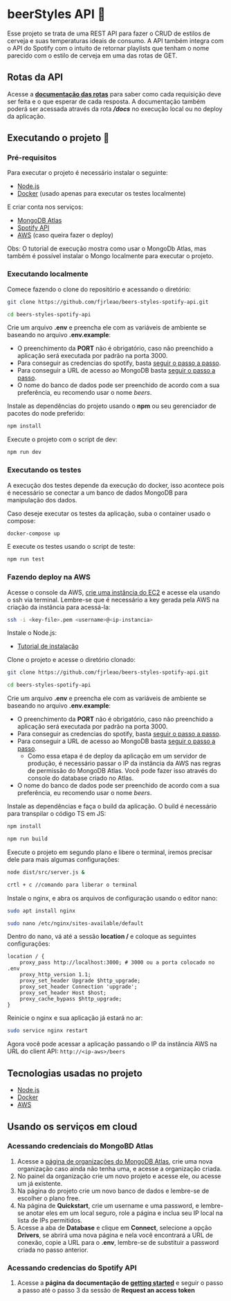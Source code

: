 # beerStyles API 🍺

Esse projeto se trata de uma REST API para fazer o CRUD de estilos de cerveja e suas temperaturas ideais de consumo. A API também integra com o API do Spotify com o intuito de retornar playlists que tenham o nome parecido com o estilo de cerveja em uma das rotas de GET.

## Rotas da API

Acesse a **[documentação das rotas](https://fjrleao.github.io/beers-styles-spotify-api/public/docs/)** para saber como cada requisição deve ser feita e o que esperar de cada resposta. A documentação também poderá ser acessada através da rota **_/docs_** no execução local ou no deploy da aplicação.

## Executando o projeto 🚀

### Pré-requisitos

Para executar o projeto é necessário instalar o seguinte:

- [Node.js](https://nodejs.org/en)
- [Docker](https://www.docker.com/) (usado apenas para executar os testes localmente)

E criar conta nos serviços:

- [MongoDB Atlas](https://www.mongodb.com/cloud/atlas/register)
- [Spotify API](https://developer.spotify.com/)
- [AWS](https://aws.amazon.com/pt/) (caso queira fazer o deploy)

Obs: O tutorial de execução mostra como usar o MongoDb Atlas, mas também é possível instalar o Mongo localmente para executar o projeto.

### Executando localmente

Comece fazendo o clone do repositório e acessando o diretório:

```bash
git clone https://github.com/fjrleao/beers-styles-spotify-api.git
```

```bash
cd beers-styles-spotify-api
```

Crie um arquivo **.env** e preencha ele com as variáveis de ambiente se baseando no arquivo **.env.example**:

- O preenchimento da **PORT** não é obrigatório, caso não preenchido a aplicação será executada por padrão na porta 3000.
- Para conseguir as credencias do spotify, basta [seguir o passo a passo](#spotifyapi).
- Para conseguir a URL de acesso ao MongoDB basta [seguir o passo a passo](#mongodb).
- O nome do banco de dados pode ser preenchido de acordo com a sua preferência, eu recomendo usar o nome _beers_.

Instale as dependências do projeto usando o **npm** ou seu gerenciador de pacotes do node preferido:

```bash
npm install
```

Execute o projeto com o script de dev:

```bash
npm run dev
```

### Executando os testes

A execução dos testes depende da execução do docker, isso acontece pois é necessário se conectar a um banco de dados MongoDB para manipulação dos dados.

Caso deseje executar os testes da aplicação, suba o container usado o compose:

```bash
docker-compose up
```

E execute os testes usando o script de teste:

```bash
npm run test
```

### Fazendo deploy na AWS

Acesse o console da AWS, [crie uma instância do EC2](https://docs.aws.amazon.com/pt_br/codedeploy/latest/userguide/instances-ec2-create.html) e acesse ela usando o ssh via terminal. Lembre-se que é necessário a key gerada pela AWS na criação da instância para acessá-la:

```bash
ssh -i <key-file>.pem <username>@<ip-instancia>
```

Instale o Node.js:

- [Tutorial de instalação](https://docs.aws.amazon.com/pt_br/sdk-for-javascript/v2/developer-guide/setting-up-node-on-ec2-instance.html)

Clone o projeto e acesse o diretório clonado:

```bash
git clone https://github.com/fjrleao/beers-styles-spotify-api.git
```

```bash
cd beers-styles-spotify-api
```

Crie um arquivo **.env** e preencha ele com as variáveis de ambiente se baseando no arquivo **.env.example**:

- O preenchimento da **PORT** não é obrigatório, caso não preenchido a aplicação será executada por padrão na porta 3000.
- Para conseguir as credencias do spotify, basta [seguir o passo a passo](#spotifyapi).
- Para conseguir a URL de acesso ao MongoDB basta [seguir o passo a passo](#mongodb).
  - Como essa etapa é de deploy da aplicação em um servidor de produção, é necessário passar o IP da instância da AWS nas regras de permissão do MongoDB Atlas. Você pode fazer isso através do console do database criado no Atlas.
- O nome do banco de dados pode ser preenchido de acordo com a sua preferência, eu recomendo usar o nome _beers_.

Instale as dependências e faça o build da aplicação. O build é necessário para transpilar o código TS em JS:

```bash
npm install
```

```bash
npm run build
```

Execute o projeto em segundo plano e libere o terminal, iremos precisar dele para mais algumas configurações:

```bash
node dist/src/server.js &
```

```bash
crtl + c //comando para liberar o terminal
```

Instale o nginx, e abra os arquivos de configuração usando o editor nano:

```bash
sudo apt install nginx
```

```bash
sudo nano /etc/nginx/sites-available/default
```

Dentro do nano, vá até a sessão **location /** e coloque as seguintes configurações:

```nginx
location / {
    proxy_pass http://localhost:3000; # 3000 ou a porta colocado no .env
    proxy_http_version 1.1;
    proxy_set_header Upgrade $http_upgrade;
    proxy_set_header Connection 'upgrade';
    proxy_set_header Host $host;
    proxy_cache_bypass $http_upgrade;
}
```

Reinicie o nginx e sua aplicação já estará no ar:

```bash
sudo service nginx restart
```

Agora você pode acessar a aplicação passando o IP da instância AWS na URL do client API: `http://<ip-aws>/beers`

## Tecnologias usadas no projeto

- [Node.js](https://nodejs.org/en)
- [Docker](https://www.docker.com/)
- [AWS](https://aws.amazon.com/pt/)

## Usando os serviços em cloud

### <a name="mongodb"></a>Acessando credenciais do MongoBD Atlas

1. Acesse a [página de organizações do MongoDB Atlas](https://cloud.mongodb.com/v2#/preferences/organizations), crie uma nova organização caso ainda não tenha uma, e acesse a organização criada.
2. No painel da organização crie um novo projeto e acesse ele, ou acesse um já existente.
3. Na página do projeto crie um novo banco de dados e lembre-se de escolher o plano free.
4. Na página de **Quickstart**, crie um username e uma password, e lembre-se anotar eles em um local seguro, role a página e inclua seu IP local na lista de IPs permitidos.
5. Acesse a aba de **Database** e clique em **Connect**, selecione a opção **Drivers**, se abrirá uma nova página e nela você encontrará a URL de conexão, copie a URL para o **.env**, lembre-se de substituir a password criada no passo anterior.

### <a name="spotifyapi"></a>Acessando credencias do Spotify API

1. Acesse a **página da documentação de [getting started](https://developer.spotify.com/documentation/web-api/tutorials/getting-started)** e seguir o passo a passo até o passo 3 da sessão de **Request an access token**
